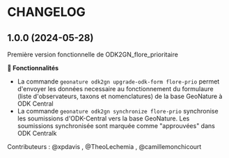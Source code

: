 CHANGELOG
=========

1.0.0 (2024-05-28)
-------------------

Première version fonctionnelle de ODK2GN_flore_prioritaire

**🚀 Fonctionnalités**
- La commande `geonature odk2gn upgrade-odk-form flore-prio` permet d'envoyer les données necessaire au fonctionnement du formulaure (liste d'observateurs, taxons et nomenclatures) de la base GeoNature à ODK Central
- La commande `geonature odk2gn synchronize flore-prio` synchronise les soumissions d'ODK-Central vers la base GeoNature. Les soumissions synchronisée sont marquée comme "approuvées" dans ODK Centralk

Contributeurs : @xpdavis , @TheoLechemia , @camillemonchicourt
